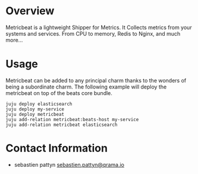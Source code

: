 # Overview

Metricbeat is a lightweight Shipper for Metrics. It Collects metrics from your
systems and services. From CPU to memory, Redis to Nginx, and much more...

# Usage

Metricbeat can be added to any principal charm thanks to the wonders of being
a subordinate charm. The following example will deploy the metricbeat on top
of the beats core bundle.
```
juju deploy elasticsearch
juju deploy my-service
juju deploy metricbeat
juju add-relation metricbeat:beats-host my-service
juju add-relation metricbeat elasticsearch
```
# Contact Information

- sebastien pattyn <sebastien.pattyn@qrama.io>
